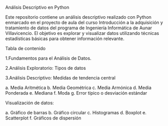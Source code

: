 Análisis Descriptivo en Python

Este repositorio contiene un análisis descriptivo realizado con Python enmarcado en el proyecto de aula del curso Introducción a la adquisición y tratamiento de datos del programa de Ingeniería Informática de Aunar Villavicencio. El objetivo es explorar y visualizar datos utilizando técnicas estadísticas básicas para obtener información relevante.

Tabla de contenido

1.Fundamentos para el Análisis de Datos.

2.Análisis Exploratorio: Tipos de datos

3.Análisis Descriptivo: Medidas de tendencia central

a. Media Aritmética
b. Media Geométrica
c. Media Armónica
d. Media Ponderada
e. Mediana
f. Moda
g. Error típico o desviación estándar 

Visualización de datos:

a. Gráfico de barras
b. Gráfico circular
c. Histogramas
d. Boxplot
e. Scatterplot
f. Gráficos de dispersión  
